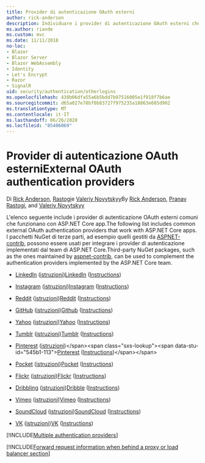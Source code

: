 ```yaml
---
title: Provider di autenticazione OAuth esterni
author: rick-anderson
description: Individuare i provider di autenticazione OAuth esterni che funzionano con ASP.NET Core app.
ms.author: riande
ms.custom: mvc
ms.date: 11/11/2018
no-loc:
- Blazor
- Blazor Server
- Blazor WebAssembly
- Identity
- Let's Encrypt
- Razor
- SignalR
uid: security/authentication/otherlogins
ms.openlocfilehash: 438b06dfa55a6b5bdd7b97516005e1f918f7b6ae
ms.sourcegitcommit: d65a027e78bf0b83727f975235a18863e685d902
ms.translationtype: MT
ms.contentlocale: it-IT
ms.lasthandoff: 06/26/2020
ms.locfileid: "85406069"
---
```

# <a name="external-oauth-authentication-providers"></a><span data-ttu-id="545b1-103">Provider di autenticazione OAuth esterni</span><span class="sxs-lookup"><span data-stu-id="545b1-103">External OAuth authentication providers</span></span>

<span data-ttu-id="545b1-104">Di [Rick Anderson](https://twitter.com/RickAndMSFT), [Rastogi](https://github.com/rustd)e [Valeriy Novytskyy](https://github.com/01binary)</span><span class="sxs-lookup"><span data-stu-id="545b1-104">By [Rick Anderson](https://twitter.com/RickAndMSFT), [Pranav Rastogi](https://github.com/rustd), and [Valeriy Novytskyy](https://github.com/01binary)</span></span>

<span data-ttu-id="545b1-105">L'elenco seguente include i provider di autenticazione OAuth esterni comuni che funzionano con ASP.NET Core app.</span><span class="sxs-lookup"><span data-stu-id="545b1-105">The following list includes common external OAuth authentication providers that work with ASP.NET Core apps.</span></span> <span data-ttu-id="545b1-106">I pacchetti NuGet di terze parti, ad esempio quelli gestiti da [ASPNET-contrib](https://www.nuget.org/packages?q=owners%3Aaspnet-contrib+title%3AOAuth), possono essere usati per integrare i provider di autenticazione implementati dal team di ASP.NET Core.</span><span class="sxs-lookup"><span data-stu-id="545b1-106">Third-party NuGet packages, such as the ones maintained by [aspnet-contrib](https://www.nuget.org/packages?q=owners%3Aaspnet-contrib+title%3AOAuth), can be used to complement the authentication providers implemented by the ASP.NET Core team.</span></span>

* <span data-ttu-id="545b1-107">[LinkedIn](https://www.linkedin.com/developer/apps) ([istruzioni](https://developer.linkedin.com/docs/oauth2))</span><span class="sxs-lookup"><span data-stu-id="545b1-107">[LinkedIn](https://www.linkedin.com/developer/apps) ([Instructions](https://developer.linkedin.com/docs/oauth2))</span></span>

* <span data-ttu-id="545b1-108">[Instagram](https://www.instagram.com/developer/register/) ([istruzioni](https://www.instagram.com/developer/authentication/))</span><span class="sxs-lookup"><span data-stu-id="545b1-108">[Instagram](https://www.instagram.com/developer/register/) ([Instructions](https://www.instagram.com/developer/authentication/))</span></span>

* <span data-ttu-id="545b1-109">[Reddit](https://www.reddit.com/login?dest=https%3A%2F%2Fwww.reddit.com%2Fprefs%2Fapps) ([istruzioni](https://github.com/reddit/reddit/wiki/OAuth2-Quick-Start-Example))</span><span class="sxs-lookup"><span data-stu-id="545b1-109">[Reddit](https://www.reddit.com/login?dest=https%3A%2F%2Fwww.reddit.com%2Fprefs%2Fapps) ([Instructions](https://github.com/reddit/reddit/wiki/OAuth2-Quick-Start-Example))</span></span>

* <span data-ttu-id="545b1-110">[GitHub](https://github.com/login?return_to=https%3A%2F%2Fgithub.com%2Fsettings%2Fapplications%2Fnew) ([istruzioni](https://developer.github.com/v3/oauth/))</span><span class="sxs-lookup"><span data-stu-id="545b1-110">[Github](https://github.com/login?return_to=https%3A%2F%2Fgithub.com%2Fsettings%2Fapplications%2Fnew) ([Instructions](https://developer.github.com/v3/oauth/))</span></span>

* <span data-ttu-id="545b1-111">[Yahoo](https://login.yahoo.com/config/login?src=devnet&.done=http%3A%2F%2Fdeveloper.yahoo.com%2Fapps%2Fcreate%2F) ([istruzioni](https://developer.yahoo.com/bbauth/user.html))</span><span class="sxs-lookup"><span data-stu-id="545b1-111">[Yahoo](https://login.yahoo.com/config/login?src=devnet&.done=http%3A%2F%2Fdeveloper.yahoo.com%2Fapps%2Fcreate%2F) ([Instructions](https://developer.yahoo.com/bbauth/user.html))</span></span>

* <span data-ttu-id="545b1-112">[Tumblr](https://www.tumblr.com/oauth/apps) ([istruzioni](https://www.tumblr.com/docs/api/v2#auth))</span><span class="sxs-lookup"><span data-stu-id="545b1-112">[Tumblr](https://www.tumblr.com/oauth/apps) ([Instructions](https://www.tumblr.com/docs/api/v2#auth))</span></span>

* <span data-ttu-id="545b1-113">[Pinterest](https://www.pinterest.com/login/?next=http%3A%2F%2Fdevsite%2Fapps%2F) ([istruzioni](https://developers.pinterest.com/docs/api/overview/?))</span><span class="sxs-lookup"><span data-stu-id="545b1-113">[Pinterest](https://www.pinterest.com/login/?next=http%3A%2F%2Fdevsite%2Fapps%2F) ([Instructions](https://developers.pinterest.com/docs/api/overview/?))</span></span>

* <span data-ttu-id="545b1-114">[Pocket](https://getpocket.com/developer/apps/new) ([istruzioni](https://getpocket.com/developer/docs/authentication))</span><span class="sxs-lookup"><span data-stu-id="545b1-114">[Pocket](https://getpocket.com/developer/apps/new) ([Instructions](https://getpocket.com/developer/docs/authentication))</span></span>

* <span data-ttu-id="545b1-115">[Flickr](https://www.flickr.com/services/apps/create) ([istruzioni](https://www.flickr.com/services/api/auth.oauth.html))</span><span class="sxs-lookup"><span data-stu-id="545b1-115">[Flickr](https://www.flickr.com/services/apps/create) ([Instructions](https://www.flickr.com/services/api/auth.oauth.html))</span></span>

* <span data-ttu-id="545b1-116">[Dribbling](https://dribbble.com/signup) ([istruzioni](https://developer.dribbble.com/v1/oauth/))</span><span class="sxs-lookup"><span data-stu-id="545b1-116">[Dribble](https://dribbble.com/signup) ([Instructions](https://developer.dribbble.com/v1/oauth/))</span></span>

* <span data-ttu-id="545b1-117">[Vimeo](https://vimeo.com/join) ([istruzioni](https://developer.vimeo.com/api/authentication))</span><span class="sxs-lookup"><span data-stu-id="545b1-117">[Vimeo](https://vimeo.com/join) ([Instructions](https://developer.vimeo.com/api/authentication))</span></span>

* <span data-ttu-id="545b1-118">[SoundCloud](https://soundcloud.com/you/apps/new) ([istruzioni](https://developers.soundcloud.com/blog/we-love-oauth-2))</span><span class="sxs-lookup"><span data-stu-id="545b1-118">[SoundCloud](https://soundcloud.com/you/apps/new) ([Instructions](https://developers.soundcloud.com/blog/we-love-oauth-2))</span></span>

* <span data-ttu-id="545b1-119">[VK](https://vk.com/apps?act=manage) ([istruzioni](https://vk.com/pages?oid=-17680044&p=Authorizing_Sites))</span><span class="sxs-lookup"><span data-stu-id="545b1-119">[VK](https://vk.com/apps?act=manage) ([Instructions](https://vk.com/pages?oid=-17680044&p=Authorizing_Sites))</span></span>

[!INCLUDE[Multiple authentication providers](includes/chain-auth-providers.md)]

[!INCLUDE[Forward request information when behind a proxy or load balancer section](includes/forwarded-headers-middleware.md)]
